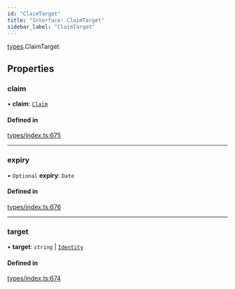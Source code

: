 ```yaml
---
id: "ClaimTarget"
title: "Interface: ClaimTarget"
sidebar_label: "ClaimTarget"
---
```


[types](../../../modules/Types/Types.md).ClaimTarget

## Properties

### claim

• **claim**: [`Claim`](../../../modules/Types/Types.md#claim)

#### Defined in

[types/index.ts:675](https://github.com/PolymeshAssociation/polymesh-sdk/blob/de58d40fd/src/types/index.ts#L675)

___

### expiry

• `Optional` **expiry**: `Date`

#### Defined in

[types/index.ts:676](https://github.com/PolymeshAssociation/polymesh-sdk/blob/de58d40fd/src/types/index.ts#L676)

___

### target

• **target**: `string` \| [`Identity`](../../../classes/API/Entities/Identity/Identity.md)

#### Defined in

[types/index.ts:674](https://github.com/PolymeshAssociation/polymesh-sdk/blob/de58d40fd/src/types/index.ts#L674)
